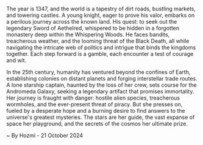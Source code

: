 
The year is 1347, and the world is a tapestry of dirt roads, bustling markets, and towering castles. A young knight, eager to prove his valor, embarks on a perilous journey across the known land. His quest: to seek out the legendary Sword of Aethelred, whispered to be hidden in a forgotten monastery deep within the Whispering Woods. He faces bandits, treacherous weather, and the looming threat of the Black Death, all while navigating the intricate web of politics and intrigue that binds the kingdoms together. Each step forward is a gamble, each encounter a test of courage and wit.

In the 25th century, humanity has ventured beyond the confines of Earth, establishing colonies on distant planets and forging interstellar trade routes. A lone starship captain, haunted by the loss of her crew, sets course for the Andromeda Galaxy, seeking a legendary artifact that promises immortality. Her journey is fraught with danger: hostile alien species, treacherous wormholes, and the ever-present threat of piracy. But she presses on, fueled by a desperate hope and a burning desire to find answers to the universe's greatest mysteries. The stars are her guide, the vast expanse of space her playground, and the secrets of the cosmos her ultimate prize. 

~ By Hozmi - 21 October 2024
